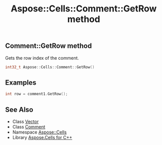 ﻿---
title: Aspose::Cells::Comment::GetRow method
linktitle: GetRow
second_title: Aspose.Cells for C++ API Reference
description: 'Aspose::Cells::Comment::GetRow method. Gets the row index of the comment in C++.'
type: docs
weight: 900
url: /cpp/aspose.cells/comment/getrow/
---
## Comment::GetRow method


Gets the row index of the comment.

```cpp
int32_t Aspose::Cells::Comment::GetRow()
```


## Examples


```cpp
int row = comment1.GetRow();
```

## See Also

* Class [Vector](../../vector/)
* Class [Comment](../)
* Namespace [Aspose::Cells](../../)
* Library [Aspose.Cells for C++](../../../)
